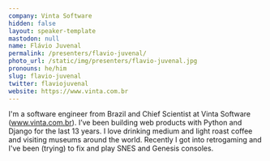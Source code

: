 ```yaml
---
company: Vinta Software
hidden: false
layout: speaker-template
mastodon: null
name: Flávio Juvenal
permalink: /presenters/flavio-juvenal/
photo_url: /static/img/presenters/flavio-juvenal.jpg
pronouns: he/him
slug: flavio-juvenal
twitter: flaviojuvenal
website: https://www.vinta.com.br
---
```


I'm a software engineer from Brazil and Chief Scientist at Vinta Software (www.vinta.com.br). I’ve been building web products with Python and Django for the last 13 years. I love drinking medium and light roast coffee and visiting museums around the world. Recently I got into retrogaming and I've been (trying) to fix and play SNES and Genesis consoles.
